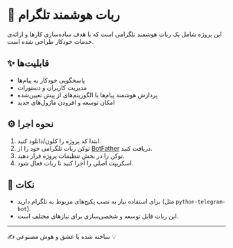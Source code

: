 # 🤖 ربات هوشمند تلگرام

این پروژه شامل یک ربات هوشمند تلگرامی است که با هدف ساده‌سازی کارها و ارائه‌ی خدمات خودکار طراحی شده است.  

## ✨ قابلیت‌ها
- پاسخگویی خودکار به پیام‌ها  
- مدیریت کاربران و دستورات  
- پردازش هوشمند پیام‌ها با الگوریتم‌های از پیش تعیین‌شده  
- امکان توسعه و افزودن ماژول‌های جدید  

## ⚙️ نحوه اجرا
1. ابتدا کد پروژه را کلون/دانلود کنید.  
2. توکن ربات تلگرامی خود را از [BotFather](https://t.me/BotFather) دریافت کنید.  
3. توکن را در بخش تنظیمات پروژه قرار دهید.  
4. اسکریپت اصلی را اجرا کنید تا ربات فعال شود.  

## 📌 نکات
- برای استفاده نیاز به نصب پکیج‌های مربوط به تلگرام دارید (مثل `python-telegram-bot`).  
- این ربات قابل توسعه و شخصی‌سازی برای نیازهای مختلف است.  

---

✍️ ساخته شده با عشق و هوش مصنوعی 💡
